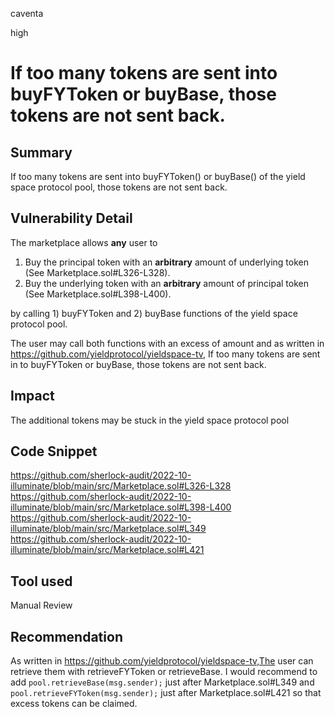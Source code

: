 caventa

high

# If too many tokens are sent into buyFYToken or buyBase, those tokens are not sent back.

## Summary
If too many tokens are sent into buyFYToken() or buyBase() of the yield space protocol pool, those tokens are not sent back.

## Vulnerability Detail
The marketplace allows **any** user to 
1) Buy the principal token with an **arbitrary** amount of underlying token (See Marketplace.sol#L326-L328). 
2) Buy the underlying token with an **arbitrary** amount of principal token (See Marketplace.sol#L398-L400). 

by calling 1) buyFYToken and 2) buyBase functions of the yield space protocol pool.

The user may call both functions with an excess of amount and as written in https://github.com/yieldprotocol/yieldspace-tv, If too many tokens are sent in to buyFYToken or buyBase, those tokens are not sent back. 

## Impact
The additional tokens may be stuck in the yield space protocol pool

## Code Snippet
https://github.com/sherlock-audit/2022-10-illuminate/blob/main/src/Marketplace.sol#L326-L328
https://github.com/sherlock-audit/2022-10-illuminate/blob/main/src/Marketplace.sol#L398-L400
https://github.com/sherlock-audit/2022-10-illuminate/blob/main/src/Marketplace.sol#L349
https://github.com/sherlock-audit/2022-10-illuminate/blob/main/src/Marketplace.sol#L421

## Tool used
Manual Review

## Recommendation
As written in https://github.com/yieldprotocol/yieldspace-tv,The user can retrieve them with retrieveFYToken or retrieveBase. I would recommend to add  `pool.retrieveBase(msg.sender);` just after Marketplace.sol#L349 and  `pool.retrieveFYToken(msg.sender);` just after Marketplace.sol#L421 so that excess tokens can be claimed.